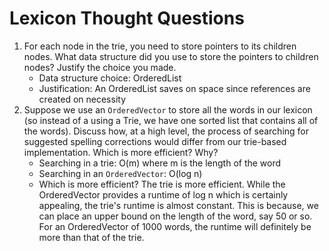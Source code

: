 # Lexicon Thought Questions

1. For each node in the trie, you need to store pointers to its children nodes. What data structure did you use to store the pointers to children nodes? Justify the choice you made.
   * Data structure choice: OrderedList
   * Justification: An OrderedList saves on space since references are created on necessity
2. Suppose we use an `OrderedVector` to store all the words in our lexicon (so instead of a using a Trie, we have one sorted list that contains all of the words). Discuss how, at a high level, the process of searching for suggested spelling corrections would differ from our trie-based implementation. Which is more efficient? Why?
   * Searching in a trie: O(m) where m is the length of the word
   * Searching in an `OrderedVector`: O(log n)
   * Which is more efficient? The trie is more efficient. While the OrderedVector provides a runtime of log n which is certainly
     appealing, the trie's runtime is almost constant. This is because, we can place an upper bound on the length of the word, say 50
     or so. For an OrderedVector of 1000 words, the runtime will definitely be more than that of the trie.
